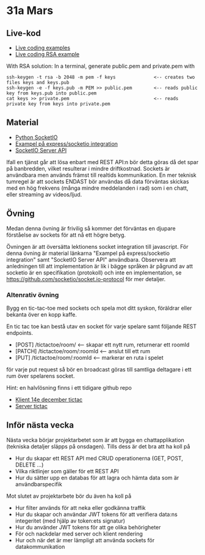 # 31a Mars

## Live-kod

- [Live coding examples](live-coding/)
- [Live coding RSA example](https://github.com/fe22-kyh/31a-mars-socketio/tree/RSA-solution/live-code)

With RSA solution: In a terminal, generate public.pem and private.pem with
```
ssh-keygen -t rsa -b 2048 -m pem -f keys              <-- creates two files keys and keys.pub
ssh-keygen -e -f keys.pub -m PEM >> public.pem        <-- reads public key from keys.pub into public.pem
cat keys >> private.pem                               <-- reads private key from keys into private.pem
```

## Material
- [Python SocketIO](https://python-socketio.readthedocs.io/en/latest/)
- [Exampel på express/socketio integration](https://dev.to/admirnisic/real-time-communication-with-socketio-and-nodejs-3ok2)
- [SocketIO Server API](https://socket.io/docs/v4/server-api/)

Ifall en tjänst går att lösa enbart med REST API:n bör detta göras då det spar på banbredden, vilket resulterar i mindre driftkostnad. Sockets är användbara men används främst till realtids kommunikation. En mer teknisk tumregel är att sockets ENDAST bör användas då data förväntas skickas med en hög frekvens (många mindre meddelanden i rad) som i en chatt, eller streaming av videos/ljud. 

## Övning
Medan denna övning är frivilig så kommer det förväntas en djupare förståelse av sockets för att nå ett högre betyg. 

Övningen är att översätta lektionens socket integration till javascript. För denna övning är material länkarna "Exampel på express/socketio integration" samt "SocketIO Server API" användbara. Observera att anledningen till att implementation är lik i bägge språken är pågrund av att socketio är en specifikation (protokoll) och inte en implementation, se https://github.com/socketio/socket.io-protocol för mer detaljer.


### Altenrativ övning
Bygg en tic-tac-toe med sockets och spela mot ditt syskon, föräldrar eller bekanta över en kopp kaffe.

En tic tac toe kan bestå utav en socket för varje spelare samt följande REST endpoints.
- [POST] /tictactoe/room/ <-- skapar ett nytt rum, returnerar ett roomId
- [PATCH] /tictactoe/room/:roomId <-- anslut till ett rum
- [PUT] /tictactoe/room/:roomId <-- markerar en ruta i spelet

för varje put request så bör en broadcast göras till samtliga deltagare i ett rum över spelarens socket.

Hint: en halvlösning finns i ett tidigare github repo 
- [Klient 14e december tictac](https://github.com/fe22-kyh/tic-14-december/tree/main/live-coding/tictac/src)
- [Server tictac](https://github.com/Rolandsson/tictactoe-server/blob/main/index.js)

## Inför nästa vecka
Nästa vecka börjar projektarbetet som är att bygga en chattapplikation (tekniska detaljer släpps på onsdagen). Tills dess är det bra att ha koll på
- Hur du skapar ett REST API med CRUD operationerna (GET, POST, DELETE ...)
- Vilka riktlinjer som gäller för ett REST API
- Hur du sätter upp en databas för att lagra och hämta data som är användbarspecifik

Mot slutet av projektarbete bör du även ha koll på
- Hur filter används för att neka eller godkänna traffik
- Hur du skapar och användar JWT tokens för att verifiera data:ns integeritet (med hjälp av token:ets signatur)
- Hur du använder JWT tokens för att ge olika behörigheter
- För och nackdelar med server och klient rendering 
- Hur och när det är mer lämpligt att använda sockets för datakommunikation
